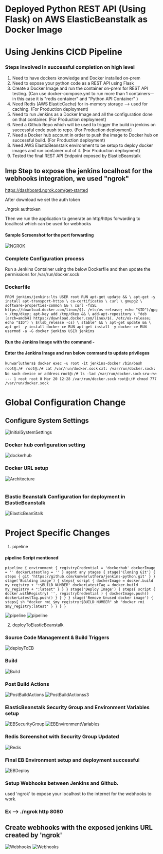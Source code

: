 # Deployed Python REST API (Using Flask) on AWS ElasticBeanstalk as Docker Image
# Using Jenkins CICD Pipeline


### Steps involved in successful completion on high level

1. Need to have dockers knowledge and Docker installed on-prem
2. Need to expose your python code as a REST API using Flask
3. Create a Docker Image and run the container on-prem for REST API testing. (Can use docker-compose.yml to run more than 1 containers-- in this case it is "redis container" and "Python API Container" )
4. Need Redis (AWS ElasticCache) for in-memory storage --> used for caching. (For Production deployment)
5. Need to run Jenkins as a Docker Image and all the configuration done on that container. (For Production deployment)
6. Need a Github Repo which will be used to trigger the build in jenkins on successful code push to repo. (For Production deployment)
7. Need a Docker hub account in order to push the image to Docker hub on successful build. (For Production deployment)
8. Need AWS ElasticBeanstalk environment to be setup to deploy docker images and run container out of it. (For Production deployment)
9. Tested the final REST API Endpoint exposed by ElasticBeanstalk


## Imp Step to expose the jenkins localhost for the webhooks integration, we used "ngrok"

https://dashboard.ngrok.com/get-started

After download we set the auth token 

./ngrok authtoken <Token>

Then we run the application to generate an http/https forwarding to localhost which can be used for webhooks

#### Sample Screenshot for the port forwarding

![NGROK](images/ngrok-screenshot.png)

### Complete Configuration process

Run a Jenkins Container using the below Dockerfile and then update the permissions for
/var/run/docker.sock

### Dockerfile

`FROM jenkins/jenkins:lts
USER root
RUN apt-get update && \
apt-get -y install apt-transport-https \
    ca-certificates \
    curl \
    gnupg2 \
    software-properties-common && \
curl -fsSL https://download.docker.com/linux/$(. /etc/os-release; echo "$ID")/gpg > /tmp/dkey; apt-key add /tmp/dkey && \
add-apt-repository \
    "deb [arch=amd64] https://download.docker.com/linux/$(. /etc/os-release; echo "$ID") \
    $(lsb_release -cs) \
    stable" && \
apt-get update && \
apt-get -y install docker-ce
RUN apt-get install -y docker-ce
RUN usermod -a -G docker jenkins
USER jenkins`

#### Run the Jenkins Image with the command - 


#### Enter the Jenkins Image and run below command to update privileges

`kunwarluthera$ docker exec -u root -it jenkins-docker /bin/bash`
`root@:/# `
`root@:/# cat /var/run/docker.sock`
`cat: /var/run/docker.sock: No such device or address`
`root@:/# ls -lad /var/run/docker.sock`
`srw-rw---- 1 root root 0 Mar 20 12:28 /var/run/docker.sock`
`root@:/# chmod 777 /var/run/docker.sock`



# Global Configuration Change


## Configure System Settings

![InitialSystemSettings](images/Global_Configuration_Change.png)


### Docker hub configuration setting

![dockerhub](images/docker-hub-creds-jenkins.png)

### Docker URL setup 

![Architecture](images/Docker_Builder_URL.png)
<br>
<br>

### Elastic Beanstalk Configuration for deployment in ElasticBeanstalk

![ElasticBeanStalk](images/Deploy_ElasticBeanstalk.png)

# Project Specific Changes 


1. pipeline 

#### pipeline Script mentioned

`pipeline {
  environment {
    registryCredential = 'dockerhub'
    dockerImage = ''
    dockerLatestTag = ''
  }
  agent any
  stages {
    stage('Cloning Git') {
      steps {
        git 'https://github.com/kunwarluthera/jenkins-python.git'
      }
    }
    stage('Building image') {
      steps{
        script {
          dockerImage = docker.build my_registry + ":$BUILD_NUMBER"
          dockerLatestTag = docker.build my_registry + ":latest"
        }
      }
    }
    stage('Deploy Image') {
  steps{
    script {
      docker.withRegistry( '', registryCredential ) {
        dockerImage.push()
        dockerLatestTag.push()
      }
    }
  }
}
stage('Remove Unused docker image') {
  steps{
    sh "docker rmi $my_registry:$BUILD_NUMBER"
    sh "docker rmi $my_registry:latest"
  }
}
  }
}`

![pipeline](images/pipeline-screenshot-1.png)
![pipeline](images/pipeline-screenshot-2.png)

2. deployToElasticBeanstalk

### Source Code Management & Build Triggers

![deployToEB](images/deploy-to-eb-build-trigger.png)

### Build

![Build](images/Build.png)

### Post Build Actions

![PostBuildActions](images/Post_Build.png)
![PostBuildActionss3](images/Post_Build_s3.png)

### ElasticBeanstalk Security Group and Environment Variables setup 

![EBSecurityGroup](images/EB-SecurityGroupUpdated.png)
![EBEnvironmentVariables](images/EB-EnviornmentVariables.png)

### Redis Screenshot with Security Group Updated

![Redis](images/Redis-Screenshot-UpdatedSecurityGroup.png)

### Final EB Environment setup and deployment successful 

![EBDeploy](images/Elastic-Beanstalk-DockerAppDeployed.png)

### Setup Webhooks between Jenkins and Github.

used 'ngrok' to expose your localhost to the internet for the webhooks to work.

### Ex --> ./ngrok http 8080

## Create webhooks with the exposed jenkins URL created by 'ngrok'

![Webhooks](images/webhooks.png)
![Webhooks](images/webhooks-git-pull.png)

